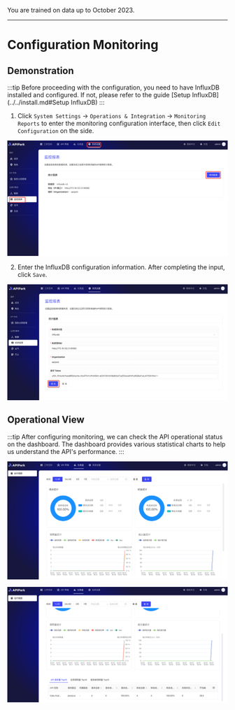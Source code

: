 You are trained on data up to October 2023.

---

# Configuration Monitoring

## Demonstration
:::tip
Before proceeding with the configuration, you need to have InfluxDB installed and configured. If not, please refer to the guide [Setup InfluxDB](../../install.md#Setup InfluxDB)
:::

1. Click `System Settings` -> `Operations & Integration` -> `Monitoring Reports` to enter the monitoring configuration interface, then click `Edit Configuration` on the side.

![](images/2024-08-27/48a5cd9dae373a9628198be4804a76aba0df9e7a16b1a68fb78422c12f5f3ff6.png)  

2. Enter the InfluxDB configuration information. After completing the input, click `Save`.

![](images/2024-08-27/5ab370e196fddc2847f261d444ca95036671da5afcfaa15d40779f9f626a5896.png)  

## Operational View
:::tip
After configuring monitoring, we can check the API operational status on the dashboard. The dashboard provides various statistical charts to help us understand the API's performance.
:::

![](images/2024-08-27/d0dde3595603e9cbeab157d8acae61985ea800641f0b500c0e7669f5f12d8916.png)  

![](images/2024-08-27/8d2867191fc611ef26b78bb768794363d48c94479ac77a1f7696b41325877ae1.png)  